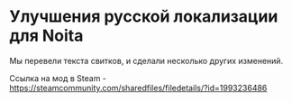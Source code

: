 # Улучшения русской локализации для Noita

Мы перевели текста свитков, и сделали несколько других изменений.

Ссылка на мод в Steam - https://steamcommunity.com/sharedfiles/filedetails/?id=1993236486
